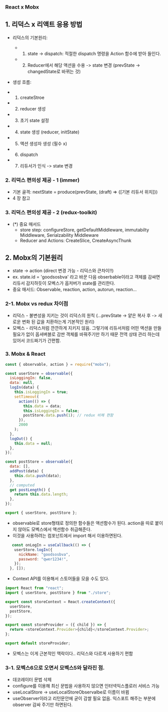 ### React x Mobx

## 1. 리덕스 x 리액트 응용 방법

- 리덕스의 기본원리:

  - 1. state -> dispatch: 적절한 dispatch 명령을 Action 함수에 받아 들인다.
  - 2. Reducer에서 해당 액션을 수용 -> state 변경 (prevState -> changedState로 바뀌는 것)

- 생성 흐름:
- 1.  createStroe
- 2.  reducer 생성
- 3.  초기 state 설정
- 4.  state 생성 (reducer, initState)
- 5.  액션 생성자 생성 (필수 x)
- 6.  dispatch
- 7.  리듀서가 인식 -> state 변경

### 2. 리덕스 편의성 제공 - 1 (immer)

- 기본 골격: nextState = produce(prevState, (draft) => {[기본 리듀서 위치]})
- 4 장 참고

### 3. 리덕스 편의성 제공 - 2 (redux-toolkit)

- (\*) 중요 매서드
  - store step: configureStore, getDefaultMiddleware, immutabilty Middleware, Serialzability Middleware
  - Reducer and Actions: CreateSlice, CreateAsyncThunk

## 2. Mobx의 기본원리

- state -> action (direct 변경 가능 - 리덕스와 큰차이!!)
- ex. state.id = 'goodsosbva' 라고 바꾼 다음 obserbable이라고 객체를 감싸면 리듀서 감지하듯이 모벡스가 옵저버가 state를 관리한다.
- 중요 매서드: Observable, reaction, action, autorun, reaction...

### 2-1. Mobx vs redux 차이점

- 리덕스 - 불변성을 지키는 것이 리덕스의 원칙 (...prevState -> 얕은 복사 후 -> 새로운 변화 된 값을 치환하는게 기본적인 원리)
- 모벡스 - 리덕스처럼 깐깐하게 지키지 않음. 그렇기에 리듀서처럼 어떤 액션을 만들 필요가 없이 옵셔벼블로 감싼 객체를 바꿔주기만 하기 때문 전역 상태 관리 하는데 있어서 코드짜기가 간편함.

### 3. Mobx & React

```javaScript
const { observable, action } = require("mobx");

const userStore = observable({
  isLoggingIn: false,
  data: null,
  logIn(data) {
    this.isLoggingIn = true;
    setTimeout(
      action(() => {
        this.data = data;
        this.isLoggingIn = false;
        postStore.data.push(1); // redux 비해 편함
      }),
      2000
    );
  },
  logOut() {
    this.data = null;
  },
});

const postStore = observable({
  data: [],
  addPost(data) {
    this.data.push(data);
  },
  // computed
  get postLength() {
    return this.data.length;
  },
});

export { userStore, postStore };
```

- observable로 store형태로 정의한 함수들은 액션함수가 된다. action을 따로 붙이지 않아도 모벡스에서 액션함수 취급해준다.
- 이것을 사용하려는 컴포넌트에서 import 해서 이용하면된다.

```javaScript
   const onLogIn = useCallback(() => {
    userStore.logIn({
      nickName: "goodsosbva",
      password: "qwer1234!",
    });
  }, []);
```

- Context API를 이용해서 스토어들을 모을 수도 있다.

```javaScript
import React from "react";
import { userStore, postStore } from "./store";

export const storeContext = React.createContext({
  userStore,
  postStore,
});

export const storeProvider = ({ child }) => {
  return <storeContext.Provider>{child}</storeContext.Provider>;
};

export default storeProvider;

```

- 모벡스는 이게 근본적인 맥락이다.. 리덕스와 다르게 사용하기 편함

### 3-1. 모벡스6으로 오면서 모벡스5와 달라진 점.

- 데코레이터 문법 삭제
- configure를 이용해 최신 문법을 사용하지 않으면 인터넥익스플로러 서비스 가능
- useLocalStore -> useLocalStoreObservalbe로 이름이 바뀜
- useObserver이라고 리턴문안에 굳이 감쌀 필요 없음. 익스포트 해주는 부분에 observer 감싸 주기만 하면된다.

